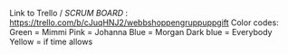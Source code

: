 Link to Trello / *SCRUM BOARD* : https://trello.com/b/cJuqHNJ2/webbshoppengruppuppgift 
Color codes: 
    Green = Mimmi
    Pink = Johanna
    Blue = Morgan
    Dark blue = Everybody
    Yellow = if time allows 